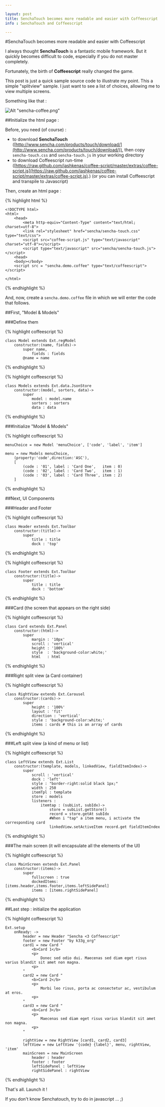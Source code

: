 ```yaml
---

layout: post
title: SenchaTouch becomes more readable and easier with Coffeescript
info : SenchaTouch and Coffeescript

---
```


#SenchaTouch becomes more readable and easier with Coffeescript

I always thought **SenchaTouch** is a fantastic mobile framework. But it quickly becomes difficult to code, especially if you do not master completely.

Fortunately, the birth of **Coffeescript** really changed the game.

This post is just a quick sample source code to illustrate my point. This a simple "splitview" sample.
I just want to see a list of choices, allowing me to view multiple screens.

Something like that :

![Alt "sencha-coffee.png"](https://github.com/k33g/k33g.github.com/raw/master/images/sencha-coffee.png)

##Initialize the html page :

Before, you need (of course) :

- to download **SenchaTouch** ([http://www.sencha.com/products/touch/download/](http://www.sencha.com/products/touch/download/)), then copy `sencha-touch.css` and `sencha-touch.js` in your working directory
- to download Coffeescript run-time ([https://raw.github.com/jashkenas/coffee-script/master/extras/coffee-script.js](https://raw.github.com/jashkenas/coffee-script/master/extras/coffee-script.js).) (or you can install Coffeescript and transpile to Javascript)

Then, create an html page :

{% highlight html %}

	<!DOCTYPE html>
	<html>
		<head>
			<meta http-equiv="Content-Type" content="text/html; charset=utf-8"> 
			<link rel="stylesheet" href="sencha/sencha-touch.css" type="text/css">
			<script src="coffee-script.js" type="text/javascript" charset="utf-8"></script>
			<script type="text/javascript" src="sencha/sencha-touch.js"></script>
		<head>
		<body></body>
		<script src = "sencha.demo.coffee" type="text/coffeescript"></script>

	</html>

{% endhighlight %}

And, now, create a `sencha.demo.coffee` file in which we will enter the code that follows.

##First, "Model & Models"

###Define them

{% highlight coffeescript %}

	class Model extends Ext.regModel
		constructor:(name, fields)->
			super name, 
				fields : fields
			@name = name

{% endhighlight %}

{% highlight coffeescript %}

	class Models extends Ext.data.JsonStore
		constructor:(model, sorters, data)->
			super
				model : model.name
				sorters : sorters
				data : data

{% endhighlight %}

###Initialize "Model & Models"

{% highlight coffeescript %}

	menuChoice = new Model 'menuChoice', ['code', 'label', 'item']

	menu = new Models menuChoice, 
		(property:'code',direction:'ASC'),
		[
			(code : '01', label : 'Card One',   item : 0)
	        (code : '02', label : 'Card Two',   item : 1)
			(code : '03', label : 'Card Three', item : 2)
		]

{% endhighlight %}

##Next, UI Components

###Header and Footer

{% highlight coffeescript %}

	class Header extends Ext.Toolbar
		constructor:(title)->
			super
				title : title
				dock : 'top'
				
{% endhighlight %}

{% highlight coffeescript %}
			
	class Footer extends Ext.Toolbar
		constructor:(title)->
			super
				title : title
				dock : 'bottom'

{% endhighlight %}

###Card (the screen that appears on the right side)

{% highlight coffeescript %}

	class Card extends Ext.Panel
		constructor:(html)->
			super
				margin : '10px'
				scroll : 'vertical'
				height : '100%'
				style  : 'background-color:white;'
				html   : html

{% endhighlight %}

###Right split view (a Card container)

{% highlight coffeescript %}

	class RightView extends Ext.Carousel
		constructor:(cards)->
			super
				height : '100%'
				layout : 'fit'
				direction : 'vertical'
				style : 'background-color:white;'
				items : cards # this is an array of cards

{% endhighlight %}

###Left split view  (a kind of menu or list)

{% highlight coffeescript %}

	class LeftView extends Ext.List
		constructor:(template, models, linkedView, fieldItemIndex)->
			super
				scroll : 'vertical'
				dock : 'left'
				style : "border-right:solid black 1px;"
				width : 250
				itemTpl : template
				store : models
				listeners :
					itemtap : (subList, subIdx)->
						store = subList.getStore()
						record = store.getAt subIdx
						#When i "tap" a item menu, i activate the corresponding card
						linkedView.setActiveItem record.get fieldItemIndex

{% endhighlight %}

###The main screen (it will encapsulate all the elements of the UI)

{% highlight coffeescript %}

	class MainScreen extends Ext.Panel
		constructor:(items)->
			super
				fullscreen : true
				dockedItems: [items.header,items.footer,items.leftSidePanel]
				items : [items.rightSidePanel]

{% endhighlight %}

##Last step : initialize the application

{% highlight coffeescript %}

	Ext.setup 
		onReady: ->
			header = new Header "Sencha <3 Coffeescript"
			footer = new Footer "by k33g_org"
			card1 = new Card "
				<b>Card 1</b>
				<p>
					Donec sed odio dui. Maecenas sed diam eget risus varius blandit sit amet non magna. 
				<p>
			"
			card2 = new Card "
				<b>Card 2</b>
				<p>
					Morbi leo risus, porta ac consectetur ac, vestibulum at eros. 
				<p>
			"
			card3 = new Card "
				<b>Card 3</b>
				<p>
					Maecenas sed diam eget risus varius blandit sit amet non magna. 
				<p>
			"

			rightView = new RightView [card1, card2, card3]
			leftView = new LeftView '{code} {label}', menu, rightView, 'item'
			mainScreen = new MainScreen 
				header : header 
				footer : footer
				leftSidePanel : leftView
				rightSidePanel : rightView

{% endhighlight %}

That's all. Launch it ! 

If you don't know Senchatouch, try to do in javascript ... ;)
